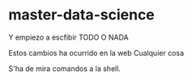 
# master-data-science


Y empiezo a escfibir TODO O NADA

Estos cambios ha ocurrido en la web
Cualquier cosa

S'ha de mira comandos a la shell.
